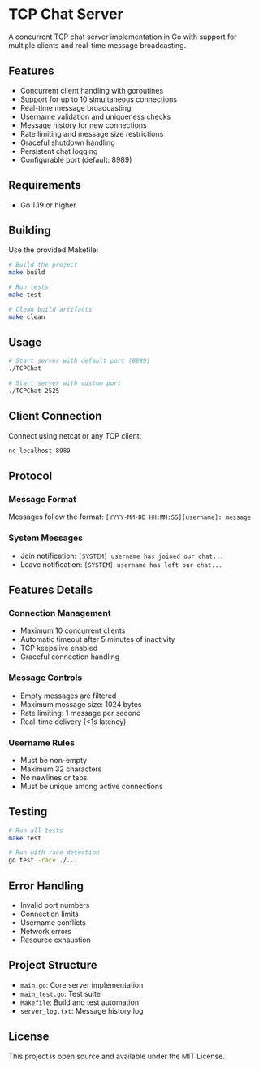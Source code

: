 # TCP Chat Server

A concurrent TCP chat server implementation in Go with support for multiple clients and real-time message broadcasting.

## Features

- Concurrent client handling with goroutines
- Support for up to 10 simultaneous connections
- Real-time message broadcasting
- Username validation and uniqueness checks
- Message history for new connections
- Rate limiting and message size restrictions
- Graceful shutdown handling
- Persistent chat logging
- Configurable port (default: 8989)

## Requirements

- Go 1.19 or higher

## Building

Use the provided Makefile:

```bash
# Build the project
make build

# Run tests
make test

# Clean build artifacts
make clean
```

## Usage

```bash
# Start server with default port (8989)
./TCPChat

# Start server with custom port
./TCPChat 2525
```

## Client Connection

Connect using netcat or any TCP client:

```bash
nc localhost 8989
```

## Protocol

### Message Format
Messages follow the format: `[YYYY-MM-DD HH:MM:SS][username]: message`

### System Messages
- Join notification: `[SYSTEM] username has joined our chat...`
- Leave notification: `[SYSTEM] username has left our chat...`

## Features Details

### Connection Management
- Maximum 10 concurrent clients
- Automatic timeout after 5 minutes of inactivity
- TCP keepalive enabled
- Graceful connection handling

### Message Controls
- Empty messages are filtered
- Maximum message size: 1024 bytes
- Rate limiting: 1 message per second
- Real-time delivery (<1s latency)

### Username Rules
- Must be non-empty
- Maximum 32 characters
- No newlines or tabs
- Must be unique among active connections

## Testing

```bash
# Run all tests
make test

# Run with race detection
go test -race ./...
```

## Error Handling

- Invalid port numbers
- Connection limits
- Username conflicts
- Network errors
- Resource exhaustion

## Project Structure

- `main.go`: Core server implementation
- `main_test.go`: Test suite
- `Makefile`: Build and test automation
- `server_log.txt`: Message history log

## License

This project is open source and available under the MIT License.
